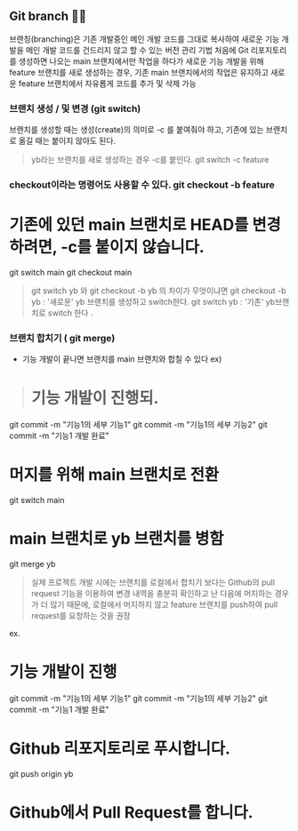 ## Git branch 🏋️‍♂️

브랜칭(branching)은 기존 개발중인 메인 개발 코드를 그대로 복사하여 새로운 기능 개발을 메인 개발 코드를 건드리지 않고 할 수 있는 버전 관리 기법
처음에 Git 리포지토리를 생성하면 나오는 main 브랜치에서만 작업을 하다가 새로운 기능 개발을 위해 feature 브랜치를 새로 생성하는 경우, 기존 main 브랜치에서의 작업은 유지하고 새로운 feature 브랜치에서 자유롭게 코드를 추가 및 삭제 가능


### 브랜치 생성 / 및 변경 (git switch)

브랜치를 생성할 때는 생성(create)의 의미로 -c 를 붙여줘야 하고, 기존에 있는 브랜치로 옮길 때는 붙이지 않아도 된다.

> yb라는 브랜치를 새로 생성하는 경우 -c를 붙인다. git switch -c feature

### checkout이라는 명령어도 사용할 수 있다. git checkout -b feature

# 기존에 있던 main 브랜치로 HEAD를 변경하려면, -c를 붙이지 않습니다.
git switch main
git checkout main


> git switch yb 와 git checkout -b yb 의 차이가 무엇이냐면 
> git checkout -b yb : '새로운' yb 브랜치를 생성하고 switch한다.
> git switch yb : '기존' yb브랜치로 switch 한다 .


### 브랜치 합치기 ( git merge) 

- 기능 개발이 끝나면 브랜치를 main 브랜치와 합칠 수 있다
ex) 
> # 기능 개발이 진행되.
git commit -m "기능1의 세부 기능1"
git commit -m "기능1의 세부 기능2"
git commit -m "기능1 개발 완료"

# 머지를 위해 main 브랜치로 전환
git switch main

# main 브랜치로 yb 브랜치를 병함
git merge yb


> 실제 프로젝트 개발 시에는 브랜치를 로컬에서 합치기 보다는 Github의 pull request 기능을 이용하여 변경 내역을 충분히 확인하고 난 다음에 머지하는 경우가 더 많기 때문에, 로컬에서 머지하지 않고 feature 브랜치를 push하여 pull request를 요청하는 것을 권장

ex.
# 기능 개발이 진행
git commit -m "기능1의 세부 기능1"
git commit -m "기능1의 세부 기능2"
git commit -m "기능1 개발 완료"
# Github 리포지토리로 푸시합니다.
git push origin yb
# Github에서 Pull Request를 합니다.
